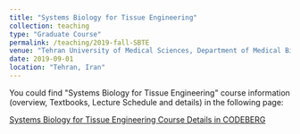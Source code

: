```yaml
---
title: "Systems Biology for Tissue Engineering"
collection: teaching
type: "Graduate Course"
permalink: /teaching/2019-fall-SBTE
venue: "Tehran University of Medical Sciences, Department of Medical Biotechnology"
date: 2019-09-01
location: "Tehran, Iran"
---
```


You could find "Systems Biology for Tissue Engineering" course information (overview, Textbooks, Lecture Schedule and details) in the following page:

[Systems Biology for Tissue Engineering Course Details in CODEBERG](https://codeberg.org/yazdan59/SB_TE)
